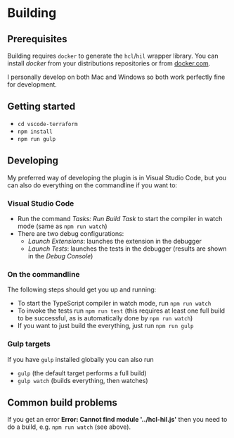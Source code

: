 # Building

## Prerequisites

Building requires `docker` to generate the `hcl`/`hil` wrapper library. You can
install *docker* from your distributions repositories or from [docker.com](https://www.docker.com).

I personally develop on both Mac and Windows so both work perfectly fine for development.

## Getting started

- `cd vscode-terraform`
- `npm install`
- `npm run gulp`

## Developing

My preferred way of developing the plugin is in Visual Studio Code, but
you can also do everything on the commandline if you want to:

### Visual Studio Code

- Run the command *Tasks: Run Build Task* to start the compiler in watch mode (same as `npm run watch`)
- There are two debug configurations:
  - *Launch Extensions*: launches the extension in the debugger
  - *Launch Tests*: launches the tests in the debugger (results are shown in the *Debug Console*)

### On the commandline

The following steps should get you up and running:

- To start the TypeScript compiler in watch mode, run `npm run watch`
- To invoke the tests run `npm run test` (this requires at least one full build to be successful,
  as is automatically done by `npm run watch`)
- If you want to just build the everything, just run `npm run gulp`

### Gulp targets

If you have `gulp` installed globally you can also run

- `gulp` (the default target performs a full build)
- `gulp watch` (builds everything, then watches)

## Common build problems

If you get an error **Error: Cannot find module '../hcl-hil.js'** then you need to do a build, e.g. `npm run watch` (see above).
